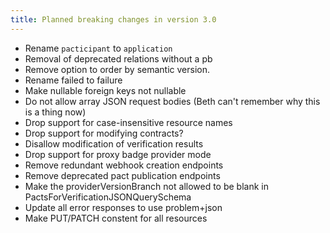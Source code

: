 ```yaml
---
title: Planned breaking changes in version 3.0
---
```


* Rename `pacticipant` to `application`
* Removal of deprecated relations without a pb
* Remove option to order by semantic version.
* Rename failed to failure
* Make nullable foreign keys not nullable
* Do not allow array JSON request bodies (Beth can't remember why this is a thing now)
* Drop support for case-insensitive resource names
* Drop support for modifying contracts?
* Disallow modification of verification results
* Drop support for proxy badge provider mode
* Remove redundant webhook creation endpoints
* Remove deprecated pact publication endpoints
* Make the providerVersionBranch not allowed to be blank in PactsForVerificationJSONQuerySchema
* Update all error responses to use problem+json
* Make PUT/PATCH constent for all resources
